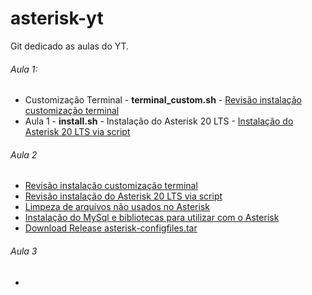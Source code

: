 # asterisk-yt
Git dedicado as aulas do YT.

###### Aula 1:
- Customização Terminal - **terminal_custom.sh** - [Revisão instalação customização terminal](terminal_custom.sh)
- Aula 1 - **install.sh** - Instalação do Asterisk 20 LTS - [Instalação do Asterisk 20 LTS via script](install.sh)
###### Aula 2 
- [Revisão instalação customização terminal](terminal_custom.sh)
- [Revisão instalação do Asterisk 20 LTS via script](install.sh)
- [Limpeza de arquivos não usados no Asterisk](cleanfiles-asterisk.sh)
- [Instalação do MySql e bibliotecas para utilizar com o Asterisk](setup-mysqlasterisk.sh)
- [Download Release asterisk-configfiles.tar](https://github.com/julianol1berato/asterisk-yt/releases/tag/filesconfig)
###### Aula 3
- 

